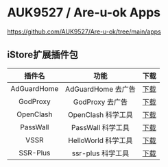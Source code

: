 # AUK9527 / Are-u-ok Apps
https://github.com/AUK9527/Are-u-ok/tree/main/apps
## iStore扩展插件包
|插件名|功能|下载|
| :----: | :----: | :----: |
| AdGuardHome | AdGuardHome 去广告 | [下载](https://cdn.jsdelivr.net/gh/AUK9527/Are-u-ok@ARS2-211014/apps/AdGuardHome_20211014.run) |
| GodProxy | GodProxy 去广告 | [下载](https://cdn.jsdelivr.net/gh/AUK9527/Are-u-ok@ARS2-211014/apps/GodProxy_20211014.run) |
| OpenClash | OpenClash 科学工具 | [下载](https://cdn.jsdelivr.net/gh/AUK9527/Are-u-ok@ARS2-211014/apps/OpenClash_20211014.run) |
| PassWall | PassWall 科学工具 | [下载](https://cdn.jsdelivr.net/gh/AUK9527/Are-u-ok@ARS2-211014/apps/PassWall_20211014.run) |
| VSSR | HelloWorld 科学工具 | [下载](https://cdn.jsdelivr.net/gh/AUK9527/Are-u-ok@ARS2-211014/apps/VSSR_20211014.run) |
| SSR-Plus | ssr-plus 科学工具 | [下载](https://cdn.jsdelivr.net/gh/AUK9527/Are-u-ok@ARS2-211014/apps/SSR-Plus_20211014.run) |
